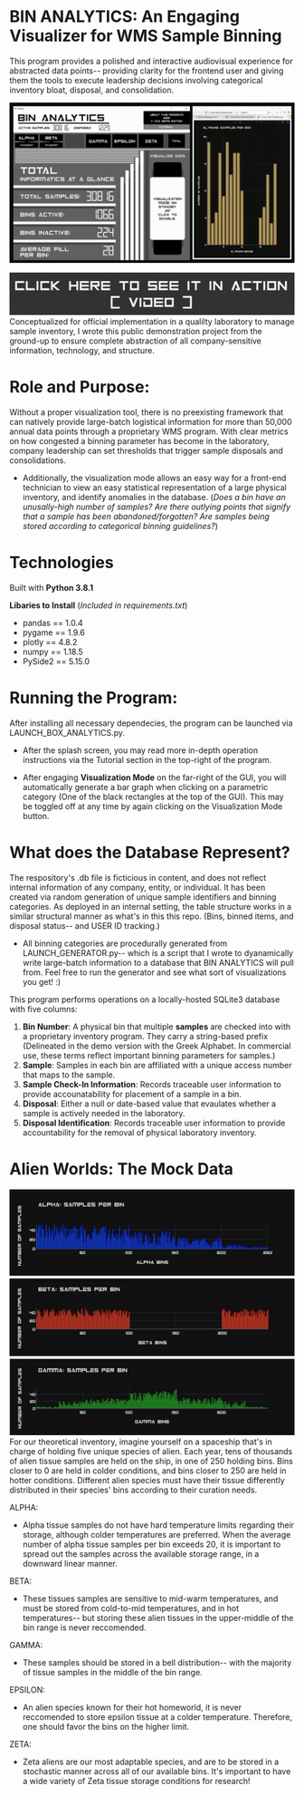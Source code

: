 # BIN ANALYTICS: An Engaging Visualizer for WMS Sample Binning
This program provides a polished and interactive audiovisual experience for abstracted data points-- providing clarity for the frontend user and giving them the tools to execute  leadership decisions involving categorical inventory bloat, disposal, and consolidation.

![Graph Generation Demonstration](Resources/demonstration_assets/graphgen_preview_fast.gif)

[![Demo Video Link](Resources/demonstration_assets/demo_video_link_slow.gif)](https://www.youtube.com/watch?v=ctQW5D8kRcU)
Conceptualized for official implementation in a qualilty laboratory to manage sample inventory, I wrote this public demonstration project from the ground-up to ensure complete abstraction of all company-sensitive information, technology, and structure.

# Role and Purpose: 
Without a proper visualization tool, there is no preexisting framework that can natively provide large-batch logistical information for more than 50,000 annual data points through a proprietary WMS program. With clear metrics on how congested a binning parameter has become in the laboratory, company leadership can set thresholds that trigger sample disposals and consolidations.
* Additionally, the visualization mode allows an easy way for a front-end technician to view an easy statistical representation of a large physical inventory, and identify anomalies in the database.
(*Does a bin have an unusally-high number of samples? Are there outlying points that signify that a sample has been abandoned/forgotten? Are samples being stored according to categorical binning guidelines?*) 


# Technologies
Built with **Python 3.8.1** 

**Libaries to Install** (*Included in requirements.txt*)
* pandas == 1.0.4
* pygame == 1.9.6
* plotly == 4.8.2
* numpy == 1.18.5
* PySide2 == 5.15.0




# Running the Program:
After installing all necessary dependecies, the program can be launched via LAUNCH_BOX_ANALYTICS.py.
* After the splash screen, you may read more in-depth operation instructions via the Tutorial section in the top-right of the program. 

* After engaging **Visualization Mode** on the far-right of the GUI, you will automatically generate a bar graph when clicking on a parametric category (One of the black rectangles at the top of the GUI). This may be toggled off at any time by again clicking on the Visualization Mode button.

# What does the Database Represent? 
The respository's .db file is ficticious in content, and does not reflect internal information of any company, entity, or individual. It has been created via random generation of unique sample identifiers and binning categories. As deployed in an internal setting, the table structure works in a similar structural manner as what's in this this repo. (Bins, binned items, and disposal status-- and USER ID tracking.)

* All binning categories are procedurally generated from LAUNCH_GENERATOR.py-- which is a script that I wrote to dyanamically write large-batch information to a database that BIN ANALYTICS will pull from. Feel free to run the generator and see what sort of visualizations you get! :) 



This program performs operations on a locally-hosted SQLite3 database with five columns:

1) **Bin Number**: A physical bin that multiple **samples** are checked into with a proprietary inventory program. They carry a string-based prefix (Delineated in the demo version with the Greek Alphabet. In commercial use, these terms reflect important binning parameters for samples.)
2) **Sample**: Samples in each bin are affiliated with a unique access number that maps to the sample.
3) **Sample Check-In Information**: Records traceable user information to provide accounatability for placement of a sample in a bin.
4) **Disposal**: Either a null or date-based value that evaulates whether a sample is actively needed in the laboratory.
5) **Disposal Identification**: Records traceable user information to provide accountability for the removal of physical laboratory inventory.

# Alien Worlds: The Mock Data
![Three Generated Graphs](Resources/demonstration_assets/three_graphs.jpg)
For our theoretical inventory, imagine yourself on a spaceship that's in charge of holding five unique species of alien. Each year, tens of thousands of alien tissue samples are held on the ship, in one of 250 holding bins. Bins closer to 0 are held in colder conditions, and bins closer to 250 are held in hotter conditions. Different alien species must have their tissue differently distributed in their species' bins according to their curation needs.

ALPHA:
* Alpha tissue samples do not have hard temperature limits regarding their storage, although colder temperatures are preferred. When the average number of alpha tissue samples per bin exceeds 20, it is important to spread out the samples across the available storage range, in a downward linear manner.

BETA:
* These tissues samples are sensitive to mid-warm temperatures, and must be stored from cold-to-mid temperatures, and in hot temperatures-- but storing these alien tissues in the upper-middle of the bin range is never reccomended. 
  
GAMMA:
* These samples should be stored in a bell distribution-- with the majority of tissue samples in the middle of the bin range.
  
EPSILON:
* An alien species known for their hot homeworld, it is never reccomended to store epsilon tissue at a colder temperature. Therefore, one should favor the bins on the higher limit.

ZETA:
* Zeta aliens are our most adaptable species, and are to be stored in a stochastic manner across all of our available bins. It's important to have a wide variety of Zeta tissue storage conditions for research!

#
